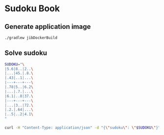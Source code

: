 # Sudoku Book

## Generate application image

```bash
./gradlew jibDockerBuild
```

## Solve sudoku
```bash
SUDOKU="\
|5.6|8..|2..\
|...|45.|.8.\
|.43|..1|...\
|---+---+---\
|.78|5..|6.2\
|...|.7.|...\
|6.1|..8|37.\
|---+---+---\
|...|3..|72.\
|.2.|.64|...\
|..5|..2|4.1\
"
```
```bash
curl -H "Content-Type: application/json" -d "{\"sudoku\": \"$SUDOKU\"}" -X POST http://localhost:8102/sudoku/v1/solve | jq '.result' | awk '{gsub(/\\n/,"\n")}1'
```
